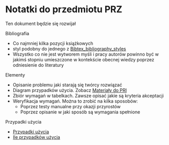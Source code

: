 # Notatki do przedmiotu PRZ

Ten dokument będzie się rozwijał

Bibliografia
 * Co najmniej kilka pozycji książkowych
 * styl podobny do jednego z [Bibtex_bibliography_styles](https://www.overleaf.com/learn/latex/Bibtex%20bibliography%20styles)
 * Wszystko co nie jest wytworem myśli i pracy autorów powinno być w jakimś stopniu umieszczone w kontekście obecnej wiedzy poprzez odniesienie do literatury

Elementy

* Opisanie problemu jaki starają się twórcy rozwiązać
 * Diagram przypadków użycia. Zobacz [Materiały do PRI](https://edu.pjwstk.edu.pl/wyklady/pri/scb/index115.html)
 * Zbiór wymagań w tabelkach. Zawsze opisać jakie są kryteria akceptacji
 * Weryfikacja wymagań. Można to zrobić na kilka sposobów:
     * Poprzez testy manualne przy okazji przyrostów
     * Poprzez opisanie w jaki sposób są wymagania spełnione

Przypadki użycia
* [Przypadki użycia](https://it-consulting.pl/2017/06/04/ile-przypadkow-uzycia)
* [Ile przypadków użycia](https://it-consulting.pl/2017/06/04/ile-przypadkow-uzycia) 
